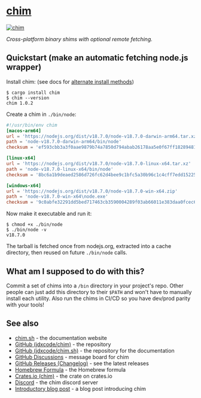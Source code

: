 # [chim](https://chim.sh/)

[![chim](https://github.com/jdxcode/chim/actions/workflows/chim.yml/badge.svg?branch=main)](https://github.com/jdxcode/chim/actions/workflows/chim.yml)

_Cross-platform binary shims with optional remote fetching._

## Quickstart (make an automatic fetching node.js wrapper)

Install chim: (see docs for [alternate install methods](https://chim.sh/docs/installing/))

```
$ cargo install chim
$ chim --version
chim 1.0.2
```

Create a chim in `./bin/node`:

```toml
#!/usr/bin/env chim
[macos-arm64]
url = 'https://nodejs.org/dist/v18.7.0/node-v18.7.0-darwin-arm64.tar.xz'
path = 'node-v18.7.0-darwin-arm64/bin/node'
checksum = 'ef593cbb3a3f0aae9879b74a7850d794abab26178aa5e0f67ff182894811e6f0'

[linux-x64]
url = 'https://nodejs.org/dist/v18.7.0/node-v18.7.0-linux-x64.tar.xz'
path = 'node-v18.7.0-linux-x64/bin/node'
checksum = '8bc6a1b9deaed2586d726fc62d4bee9c1bfc5a30b96c1c4cff7edd15225a11a2'

[windows-x64]
url = 'https://nodejs.org/dist/v18.7.0/node-v18.7.0-win-x64.zip'
path = 'node-v18.7.0-win-x64\node.exe'
checksum = '9c0abfe32291dd5bed717463cb3590004289f03ab66011e383daa0fcec674683'
```

Now make it executable and run it:

```
$ chmod +x ./bin/node
$ ./bin/node -v
v18.7.0
```

The tarball is fetched once from nodejs.org, extracted into a cache directory, then reused on future `./bin/node` calls.

## What am I supposed to do with this?

Commit a set of chims into a `/bin` directory in your project's repo. Other people can just add this directory to their
`$PATH` and won't have to manually install each utility. Also run the chims in CI/CD so you have dev/prod parity with
your tools!

## See also

* [chim.sh](https://chim.sh/) - the documentation website
* [GitHub (jdxcode/chim)](https://github.com/jdxcode/chim) - the repository
* [GitHub (jdxcode/chim.sh)](https://github.com/jdxcode/chim.sh) - the repository for the documentation
* [GitHub Discussions](https://github.com/jdxcode/chim/discussions) - message board for chim
* [GitHub Releases (Changelog)](https://github.com/jdxcode/chim/releases) - see the latest releases
* [Homebrew Formula](https://github.com/jdxcode/homebrew-tap/blob/main/chim.rb) - the Homebrew formula
* [Crates.io (chim)](https://crates.io/crates/chim) - the crate on crates.io
* [Discord](https://discord.gg/j3KUQj5HsN) - the chim discord server
* [Introductory blog post](https://jdxcode.com/posts/2022-09-04-introducing-chim/) - a blog post introducing chim
